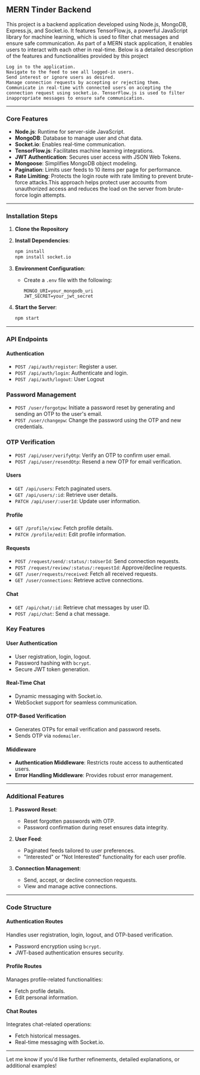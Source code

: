 
## **MERN Tinder Backend**

This project is a backend application developed using Node.js, MongoDB, Express.js, and Socket.io. It features TensorFlow.js, a powerful JavaScript library for machine learning, which is used to filter chat messages and ensure safe communication. As part of a MERN stack application, it enables users to interact with each other in real-time. Below is a detailed description of the features and functionalities provided by this project

    Log in to the application.
    Navigate to the feed to see all logged-in users.
    Send interest or ignore users as desired.
    Manage connection requests by accepting or rejecting them.
    Communicate in real-time with connected users on accepting the connection request using socket.io. TensorFlow.js is used to filter inappropriate messages to ensure safe communication.

---

### **Core Features**
- **Node.js**: Runtime for server-side JavaScript.
- **MongoDB**: Database to manage user and chat data.
- **Socket.io**: Enables real-time communication.
- **TensorFlow.js**: Facilitates machine learning integrations.
- **JWT Authentication**: Secures user access with JSON Web Tokens.
- **Mongoose**: Simplifies MongoDB object modeling.
- **Pagination**: Limits user feeds to 10 items per page for performance.
- **Rate Limiting**: Protects the login route with rate limiting to prevent brute-force attacks.This approach helps protect user accounts from unauthorized access and reduces the load on the server from brute-force login attempts.

---

### **Installation Steps**
1. **Clone the Repository**  

2. **Install Dependencies**:
   ```bash
   npm install
   npm install socket.io
   ```

3. **Environment Configuration**:
   - Create a `.env` file with the following:
     ```env
     MONGO_URI=your_mongodb_uri
     JWT_SECRET=your_jwt_secret
     ```

4. **Start the Server**:
   ```bash
   npm start
   ```

---

### **API Endpoints**

#### **Authentication**
- `POST /api/auth/register`: Register a user.
- `POST /api/auth/login`: Authenticate and login.
-  `POST /api/auth/logout`: User Logout

### **Password Management**
- `POST /user/forgotpw`: Initiate a password reset by generating and sending an OTP to the user's email.
- `POST /user/changepw`: Change the password using the OTP and new credentials.

### **OTP Verification**

- `POST /api/user/verifyOtp`: Verify an OTP to confirm user email.
- `POST /api/user/resendOtp`: Resend a new OTP for email verification.

#### **Users**
- `GET /api/users`: Fetch paginated users.
- `GET /api/users/:id`: Retrieve user details.
- `PATCH /api/user/:userId`: Update user information.

#### **Profile**
- `GET /profile/view`: Fetch profile details.
- `PATCH /profile/edit`: Edit profile information.

#### **Requests**
- `POST /request/send/:status/:toUserId`: Send connection requests.
- `POST /request/review/:status/:requestId`: Approve/decline requests.
- `GET /user/requests/received`: Fetch all received requests.
- `GET /user/connections`: Retrieve active connections.

#### **Chat**
- `GET /api/chat/:id`: Retrieve chat messages by user ID.
- `POST /api/chat`: Send a chat message.


### **Key Features**

#### **User Authentication**
- User registration, login, logout.
- Password hashing with `bcrypt`.
- Secure JWT token generation.

#### **Real-Time Chat**
- Dynamic messaging with Socket.io.
- WebSocket support for seamless communication.

#### **OTP-Based Verification**
- Generates OTPs for email verification and password resets.
- Sends OTP via `nodemailer`.

#### **Middleware**
- **Authentication Middleware**: Restricts route access to authenticated users.
- **Error Handling Middleware**: Provides robust error management.

---

### **Additional Features**

1. **Password Reset**:
   - Reset forgotten passwords with OTP.
   - Password confirmation during reset ensures data integrity.

2. **User Feed**:
   - Paginated feeds tailored to user preferences.
   - "Interested" or "Not Interested" functionality for each user profile.

3. **Connection Management**:
   - Send, accept, or decline connection requests.
   - View and manage active connections.

---

### **Code Structure**

#### **Authentication Routes**
Handles user registration, login, logout, and OTP-based verification.
- Password encryption using `bcrypt`.
- JWT-based authentication ensures security.

#### **Profile Routes**
Manages profile-related functionalities:
- Fetch profile details.
- Edit personal information.

#### **Chat Routes**
Integrates chat-related operations:
- Fetch historical messages.
- Real-time messaging with Socket.io.

---

Let me know if you'd like further refinements, detailed explanations, or additional examples!
